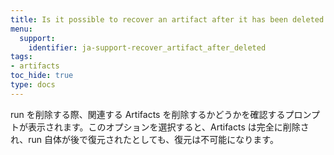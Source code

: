 ```yaml
---
title: Is it possible to recover an artifact after it has been deleted with a run?
menu:
  support:
    identifier: ja-support-recover_artifact_after_deleted
tags:
- artifacts
toc_hide: true
type: docs
---
```


run を削除する際、関連する Artifacts を削除するかどうかを確認するプロンプトが表示されます。このオプションを選択すると、Artifacts は完全に削除され、run 自体が後で復元されたとしても、復元は不可能になります。
